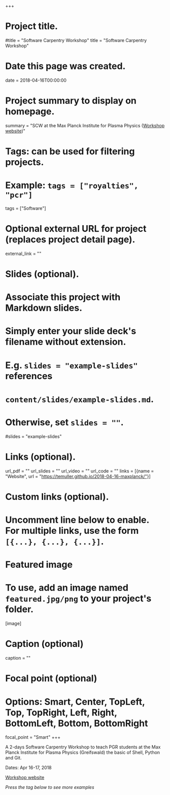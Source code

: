 +++
# Project title.
#title = "Software Carpentry Workshop"
title = "Software Carpentry Workshop"

# Date this page was created.
date = 2018-04-16T00:00:00

# Project summary to display on homepage.
summary = "SCW at the Max Planck Institute for Plasma Physics ([Workshop website](https://temuller.github.io/2018-04-16-maxplanck/))"

# Tags: can be used for filtering projects.
# Example: `tags = ["royalties", "pcr"]`
tags = ["Software"]

# Optional external URL for project (replaces project detail page).
external_link = ""

# Slides (optional).
#   Associate this project with Markdown slides.
#   Simply enter your slide deck's filename without extension.
#   E.g. `slides = "example-slides"` references 
#   `content/slides/example-slides.md`.
#   Otherwise, set `slides = ""`.
#slides = "example-slides"

# Links (optional).
url_pdf = ""
url_slides = ""
url_video = ""
url_code = ""
links = [{name = "Website", url = "https://temuller.github.io/2018-04-16-maxplanck/"}]

# Custom links (optional).
#   Uncomment line below to enable. For multiple links, use the form `[{...}, {...}, {...}]`.


# Featured image
# To use, add an image named `featured.jpg/png` to your project's folder. 
[image]
  # Caption (optional)
  caption = ""
  
  # Focal point (optional)
  # Options: Smart, Center, TopLeft, Top, TopRight, Left, Right, BottomLeft, Bottom, BottomRight
  focal_point = "Smart"
+++

A 2-days Software Carpentry Workshop to teach PGR students at the Max Planck Institute for Plasma Physics (Greifswald) the basic of Shell, Python and Git.

Dates: Apr 16-17, 2018

[Workshop website](https://temuller.github.io/2018-04-16-maxplanck/)

_Press the tag below to see more examples_
